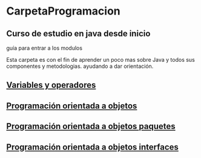 # CarpetaProgramacion

## Curso de estudio en java desde inicio

guía para entrar a los modulos

Esta carpeta es con el fin de aprender un poco mas sobre Java y todos sus componentes y metodologias.
ayudando a dar orientación.

## [Variables y operadores](./VariablesYOperadores)

## [Programación orientada a objetos](./Poo)

## [Programación orientada a objetos paquetes](./Paquetes)

## [Programación orientada a objetos interfaces](./PooInterfaces)


